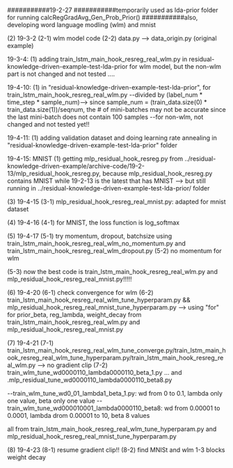 ###########19-2-27
###########temporarily used as lda-prior folder for running calcRegGradAvg_Gen_Prob_Prior()
###########also, developing word language modling (wlm) and mnist

(2) 19-3-2
(2-1) wlm model code
(2-2) data.py --> data_origin.py (original example)


19-3-4:
(1) adding train_lstm_main_hook_resreg_real_wlm.py  in residual-knowledge-driven-example-test-lda-prior for wlm model, but the non-wlm part is not changed and not tested ....

19-4-10:
(1) in "residual-knowledge-driven-example-test-lda-prior", for train_lstm_main_hook_resreg_real_wlm.py
--divided by (label_num * time_step * sample_num)--> since sample_num = (train_data.size(0) * train_data.size(1))/seqnum, the # of mini-batches may not be accurate since the last mini-batch does not contain 100 samples 
--for non-wlm, not changed and not tested yet!!

19-4-11:
(1) adding validation dataset and doing learning rate annealing in "residual-knowledge-driven-example-test-lda-prior" folder

19-4-15:
MNIST
(1) getting mlp_residual_hook_resreg.py from ../residual-knowledge-driven-example/archive-code/19-2-13/mlp_residual_hook_resreg.py, because mlp_residual_hook_resreg.py contains MNIST while 19-2-13 is the latest that has MNIST --> but still running in ../residual-knowledge-driven-example-test-lda-prior/ folder

(3) 19-4-15
(3-1) mlp_residual_hook_resreg_real_mnist.py: adapted for mnist dataset

(4) 19-4-16
(4-1) for MNIST, the loss function is log_softmax

(5) 19-4-17
(5-1) try momentum, dropout, batchsize using train_lstm_main_hook_resreg_real_wlm_no_momentum.py and train_lstm_main_hook_resreg_real_wlm_dropout.py
(5-2) no momentum for wlm

(5-3) now the best code is train_lstm_main_hook_resreg_real_wlm.py and mlp_residual_hook_resreg_real_mnist.py!!!!!

(6) 19-4-20
(6-1) check convergence for wlm
(6-2) train_lstm_main_hook_resreg_real_wlm_tune_hyperparam.py && mlp_residual_hook_resreg_real_mnist_tune_hyperparam.py
      --> using "for" for prior_beta, reg_lambda, weight_decay
from train_lstm_main_hook_resreg_real_wlm.py and mlp_residual_hook_resreg_real_mnist.py

(7) 19-4-21
(7-1) train_lstm_main_hook_resreg_real_wlm_tune_converge.py/train_lstm_main_hook_resreg_real_wlm_tune_hyperparam.py/train_lstm_main_hook_resreg_real_wlm.py --> no gradient clip
(7-2) train_wlm_tune_wd0000110_lambda0000110_beta_1.py ... and .mlp_residual_tune_wd0000110_lambda0000110_beta8.py

--train_wlm_tune_wd0_01_lambda1_beta_1.py: wd from 0 to 0.1, lambda only one value, beta only one value
--train_wlm_tune_wd000010001_lambda0000110_beta8: wd from 0.00001 to 0.0001, lambda drom 0.00001 to 10, beta 8 values

all from train_lstm_main_hook_resreg_real_wlm_tune_hyperparam.py  and mlp_residual_hook_resreg_real_mnist_tune_hyperparam.py 

(8) 19-4-23
(8-1) resume gradient clip!!
(8-2) find  MNISt and wlm 1-3 blocks weight decay
